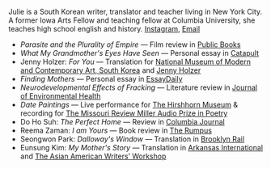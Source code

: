 Julie is a South Korean writer, translator and teacher living in New York City. A former Iowa Arts Fellow and teaching fellow at Columbia University, she teaches high school english and history. [Instagram](https://www.instagram.com/jhmoon612/), [Email](mailto:hellonow@juliemoon.info)

- _Parasite and the Plurality of Empire_ — Film review in [Public Books](https://www.publicbooks.org/parasite-and-the-plurality-of-empire/)
- _What My Grandmother's Eyes Have Seen_ — Personal essay in [Catapult](https://catapult.co/stories/essay-grandmothers-eyes-korean-history-family-legacy-julie-moon)
- Jenny Holzer: _For You_ — Translation for [National Museum of Modern and Contemporary Art, South Korea](https://www.mmca.go.kr/eng/exhibitions/exhibitionsDetail.do?exhId=201911140001205) and [Jenny Holzer](https://projects.jennyholzer.com)
- _Finding Mothers_ — Personal essay in [EssayDaily](https://www.essaydaily.org/2019/01/julie-moon-finding-mothers.html)
- _Neurodevelopmental Effects of Fracking_ — Literature review in [Journal of Environmental Health](https://www.degruyter.com/view/journals/reveh/33/1/article-p3.xml)
- _Date Paintings_ — Live performance for [The Hirshhorn Museum](https://hirshhorn.si.edu/event/sound-scene-xi-mapping-memory/2018-07-07/) & recording for [The Missouri Review Miller Audio Prize in Poetry](https://www.missourireview.com/2018-miller-audio-prize-winner-in-poetry-date-paintings-by-julie-moon/)
- Do Ho Suh: _The Perfect Home_ — Review in [Columbia Journal](http://columbiajournal.org/do-ho-suh-building-a-new-definition-of-home/)
- Reema Zaman: _I am Yours_ — Book review in [The Rumpus](https://therumpus.net/2019/03/i-am-yours-by-reema-zaman/)
- Seongwon Park: _Dalloway's Window_ — Translation in [Brooklyn Rail](https://brooklynrail.org/2019/06/fiction/Dalloways-Window)
- Eunsung Kim: _My Mother's Story_ — Translation in [Arkansas International](https://www.arkint.org/eun-sung-kim) and [The Asian American Writers’ Workshop](https://aaww.org/my-mothers-story/)
